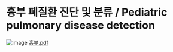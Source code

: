 # 흉부 폐질환 진단 및 분류 / Pediatric pulmonary disease detection
![image](https://user-images.githubusercontent.com/60537388/145531886-a210ad21-c081-49f6-9b5e-de805b0f5700.png)
[흉부.pdf](https://github.com/Pleasant-riot/Lung-Disease-Detection/files/7690712/default.pdf)
